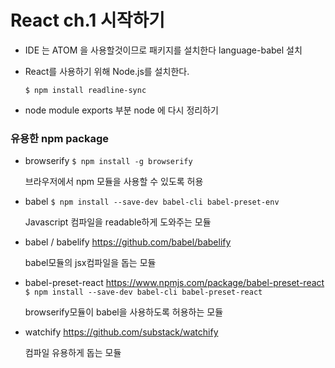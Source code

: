 # React ch.1 시작하기

* IDE 는 ATOM 을 사용할것이므로 패키지를 설치한다
  language-babel 설치

* React를 사용하기 위해 Node.js를 설치한다.

  `$ npm install readline-sync`

- node module exports 부분 node 에 다시 정리하기

### 유용한 npm package

* browserify
  `$ npm install -g browserify`

  브라우저에서 npm 모듈을 사용할 수 있도록 허용
* babel
  `$ npm install --save-dev babel-cli babel-preset-env`

  Javascript 컴파일을 readable하게 도와주는 모듈

* babel / babelify
  https://github.com/babel/babelify

  babel모듈의 jsx컴파일을 돕는 모듈

* babel-preset-react
  https://www.npmjs.com/package/babel-preset-react
  `$ npm install --save-dev babel-cli babel-preset-react`

  browserify모듈이 babel을 사용하도록 허용하는 모듈

* watchify
  https://github.com/substack/watchify

  컴파일 유용하게 돕는 모듈
